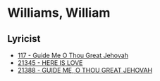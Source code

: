# Williams, William

## Lyricist

- [117 - Guide Me O Thou Great Jehovah](/hymns/117.md)
- [21345 - HERE IS LOVE](/hymns/21345.md)
- [21388 - GUIDE ME, O THOU GREAT JEHOVAH](/hymns/21388.md)

